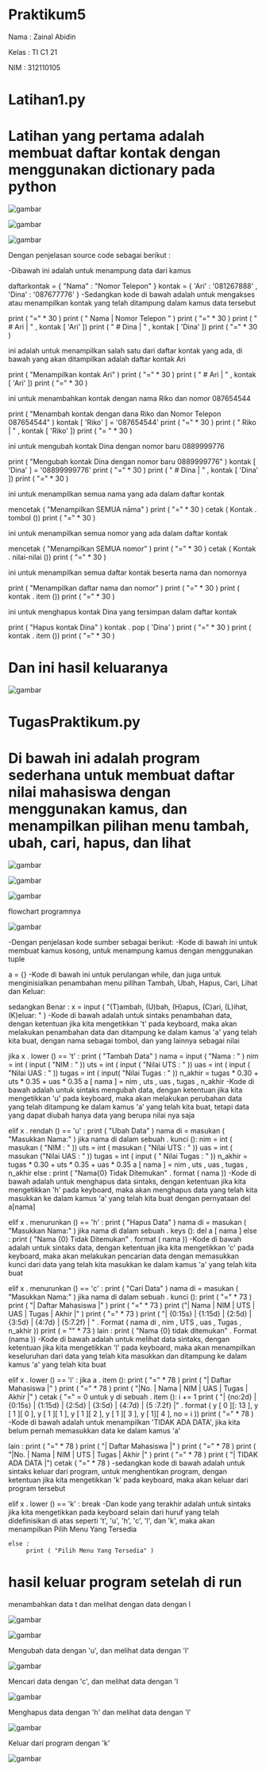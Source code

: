 # Praktikum5

Nama : Zainal Abidin

Kelas : TI C1 21

NIM : 312110105

# Latihan1.py

# Latihan yang pertama adalah membuat daftar kontak dengan menggunakan dictionary pada python

![gambar](ss/ss13.png)

![gambar](ss/ss1.png)

![gambar](ss/ss2.png)

Dengan penjelasan source code sebagai berikut :

-Dibawah ini adalah untuk menampung data dari kamus

daftarkontak  = { "Nama" : "Nomor Telepon" }
 kontak  = { 'Ari' : '081267888' , 'Dina' : '087677776' }
-Sedangkan kode di bawah adalah untuk mengakses atau menampilkan kontak yang telah ditampung dalam kamus data tersebut

print ( "=" * 30 )
 print ( " Nama | Nomor Telepon " )
 print ( "=" * 30 )
 print ( " # Ari | " , kontak [ 'Ari' ])
 print ( " # Dina | " , kontak [ 'Dina' ])
 print ( "=" * 30 )

ini adalah untuk menampilkan salah satu dari daftar kontak yang ada, di bawah yang akan ditampilkan adalah daftar kontak Ari

print ( "Menampilkan kontak Ari" )
 print ( "=" * 30 )
 print ( " # Ari | " , kontak [ 'Ari' ])
 print ( "=" * 30 )

 ini untuk menambahkan kontak dengan nama Riko dan nomor 087654544

print ( "Menambah kontak dengan dana Riko dan Nomor Telepon 087654544" )
 kontak [ 'Riko' ] = '087654544' 
 print ( "=" * 30 )
 print ( " Riko | " , kontak [ 'Riko' ])
 print ( "= " * 30 )

ini untuk mengubah kontak Dina dengan nomor baru 0889999776

print ( "Mengubah kontak Dina dengan nomor baru 0889999776" )
 kontak [ 'Dina' ] = '08899999776' 
 print ( "=" * 30 )
 print ( " # Dina | " , kontak [ 'Dina' ])
 print ( "=" * 30 )

ini untuk menampilkan semua nama yang ada dalam daftar kontak

mencetak ( "Menampilkan SEMUA nāma" )
 print ( "=" * 30 )
 cetak ( Kontak . tombol ())
 print ( "=" * 30 )

ini untuk menampilkan semua nomor yang ada dalam daftar kontak

mencetak ( "Menampilkan SEMUA nomor" )
 print ( "=" * 30 )
 cetak ( Kontak . nilai-nilai ())
 print ( "=" * 30 )

ini untuk menampilkan semua daftar kontak beserta nama dan nomornya

print ( "Menampilkan daftar nama dan nomor" )
 print ( "=" * 30 )
 print ( kontak . item ())
 print ( "=" * 30 )

ini untuk menghapus kontak Dina yang tersimpan dalam daftar kontak

print ( "Hapus kontak Dina" )
 kontak . pop ( 'Dina' )
 print ( "=" * 30 )
 print ( kontak . item ())
 print ( "=" * 30 )

 # Dan ini hasil keluaranya 

 ![gambar](ss/ss3.png)

 # TugasPraktikum.py

 # Di bawah ini adalah program sederhana untuk membuat daftar nilai mahasiswa dengan menggunakan kamus, dan menampilkan pilihan menu tambah, ubah, cari, hapus, dan lihat

 ![gambar](ss/ss4.png)

 ![gambar](ss/ss5.png)

 ![gambar](ss/ss6.png)

 flowchart programnya

 ![gambar](ss/ss14.png)

 -Dengan penjelasan kode sumber sebagai berikut: -Kode di bawah ini untuk membuat kamus kosong, untuk menampung kamus dengan menggunakan tuple

a  = {}
-Kode di bawah ini untuk perulangan while, dan juga untuk menginisialkan penambahan menu pilihan Tambah, Ubah, Hapus, Cari, Lihat dan Keluar:

sedangkan  Benar :
     x  =  input ( "(T)ambah, (U)bah, (H)apus, (C)ari, (L)ihat, (K)eluar: " )
-Kode di bawah adalah untuk sintaks penambahan data, dengan ketentuan jika kita mengetikkan 't' pada keyboard, maka akan melakukan penambahan data dan ditampung ke dalam kamus 'a' yang telah kita buat, dengan nama sebagai tombol, dan yang lainnya sebagai nilai

jika  x . lower () ==  't' :
         print ( "Tambah Data" )
         nama  =  input ( "Nama : " )
         nim  =  int ( input ( "NIM : " ))
         uts  =  int ( input ( "Nilai UTS : " ))
         uas  =  int ( input ( "Nilai UAS : " ))
         tugas  =  int ( input( "Nilai Tugas : " ))
         n_akhir  =  tugas  *  0.30  +  uts  *  0.35  +  uas  *  0.35 
        a [ nama ] =  nim , uts , uas , tugas , n_akhir
-Kode di bawah adalah untuk sintaks mengubah data, dengan ketentuan jika kita mengetikkan 'u' pada keyboard, maka akan melakukan perubahan data yang telah ditampung ke dalam kamus 'a' yang telah kita buat, tetapi data yang dapat diubah hanya data yang berupa nilai nya saja

  elif  x . rendah () ==  'u' :
         print ( "Ubah Data" )
         nama di  =  masukan ( "Masukkan Nama:" )
         jika  nama di  dalam  sebuah . kunci ():
             nim  =  int ( masukan ( "NIM : " ))
             uts  =  int ( masukan ( "Nilai UTS : " ))
             uas  =  int ( masukan ("Nilai UAS : " ))
             tugas  =  int ( input ( " Nilai Tugas : " ))
             n_akhir  =  tugas * 0.30  +  uts * 0.35  +  uas * 0.35 
            a [ nama ] =  nim , uts , uas , tugas , n_akhir 
        else :
             print ( "Nama{0} Tidak Ditemukan" . format ( nama ))
-Kode di bawah adalah untuk menghapus data sintaks, dengan ketentuan jika kita mengetikkan 'h' pada keyboard, maka akan menghapus data yang telah kita masukkan ke dalam kamus 'a' yang telah kita buat dengan pernyataan del a[nama]

   elif  x . menurunkan () ==  'h' :
         print ( "Hapus Data" )
         nama di  =  masukan ( "Masukkan Nama:" )
         jika  nama di  dalam  sebuah . keys ():
             del  a [ nama ]
         else :
             print ( "Nama {0} Tidak Ditemukan" . format ( nama ))
-Kode di bawah adalah untuk sintaks data, dengan ketentuan jika kita mengetikkan 'c' pada keyboard, maka akan melakukan pencarian data dengan memasukkan kunci dari data yang telah kita masukkan ke dalam kamus 'a' yang telah kita buat

  elif  x . menurunkan () ==  'c' :
         print ( "Cari Data" )
         nama di  =  masukan ( "Masukkan Nama:" )
         jika  nama di  dalam  sebuah . kunci ():
             print ( "="  *  73 )
             print ( "| Daftar Mahasiswa |" )
             print ( "="  *  73 )
             print ("| Nama | NIM | UTS | UAS | Tugas | Akhir |" )
             print ( "="  *  73 )
             print ( "| {0:15s} | {1:15d} | {2:5d} | {3:5d} | {4:7d} | {5:7.2f} | " 
                  . Format ( nama di , nim , UTS , uas , Tugas , n_akhir ))
             print ( = ""  *  73 )
         lain :
             print ( "Nama {0} tidak ditemukan" . Format (nama ))
-Kode di bawah adalah untuk melihat data sintaks, dengan ketentuan jika kita mengetikkan 'l' pada keyboard, maka akan menampilkan keseluruhan dari data yang telah kita masukkan dan ditampung ke dalam kamus 'a' yang telah kita buat

elif  x . lower () ==  'l' :
         jika  a . item ():
             print ( "="  *  78 )
             print ( "| Daftar Mahasiswa |" )
             print ( "="  *  78 )
             print ( "|No. | Nama | NIM | UAS | Tugas | Akhir |" )
             cetak ( "="   =  0 
            untuk  y  di  sebuah . item ():
                 i  +=  1 
                print ( "| {no:2d} | {0:15s} | {1:15d} | {2:5d} | {3:5d} | {4:7d} | {5 :7.2f} |" 
                      . format ( y [ 0 ][: 13 ], y [ 1 ][ 0 ], y [ 1 ][ 1 ], y [ 1 ][ 2 ], y [ 1 ][ 3 ], y [ 1][ 4 ], no = i ))
                 print ( "="  *  78 )
-Kode di bawah adalah untuk menampilkan 'TIDAK ADA DATA', jika kita belum pernah memasukkan data ke dalam kamus 'a'

  lain :
             print ( "="  *  78 )
             print ( "| Daftar Mahasiswa |" )
             print ( "="  *  78 )
             print ( "|No. | Nama | NIM | UTS | Tugas | Akhir |" )
             print ( "="  *  78 )
             print ( "| TIDAK ADA DATA |")
             cetak ( "=" *  78 )
-sedangkan kode di bawah adalah untuk sintaks keluar dari program, untuk menghentikan program, dengan ketentuan jika kita mengetikkan 'k' pada keyboard, maka akan keluar dari program tersebut

 elif  x . lower () ==  'k' :
         break
-Dan kode yang terakhir adalah untuk sintaks jika kita mengetikkan pada keyboard selain dari huruf yang telah didefinisikan di atas seperti 't', 'u', 'h', 'c', 'l', dan 'k', maka akan menampilkan Pilih Menu Yang Tersedia

    else :
         print ( "Pilih Menu Yang Tersedia" )

# hasil keluar program setelah di run

menambahkan data t dan melihat dengan data dengan l 

![gambar](ss/ss7.png)

![gambar](ss/ss8.png)

Mengubah data dengan 'u', dan melihat data dengan 'l'

![gambar](ss/ss9.png)

Mencari data dengan 'c', dan melihat data dengan 'l 

![gambar](ss/ss10.png)

Menghapus data dengan 'h' dan melihat data dengan 'l' 

![gambar](ss/ss11.png)

Keluar dari program dengan 'k'

![gambar](ss/ss12)



